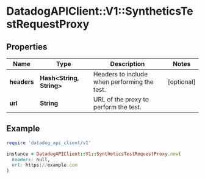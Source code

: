 # DatadogAPIClient::V1::SyntheticsTestRequestProxy

## Properties

| Name        | Type                           | Description                                  | Notes      |
| ----------- | ------------------------------ | -------------------------------------------- | ---------- |
| **headers** | **Hash&lt;String, String&gt;** | Headers to include when performing the test. | [optional] |
| **url**     | **String**                     | URL of the proxy to perform the test.        |            |

## Example

```ruby
require 'datadog_api_client/v1'

instance = DatadogAPIClient::V1::SyntheticsTestRequestProxy.new(
  headers: null,
  url: https://example.com
)
```
